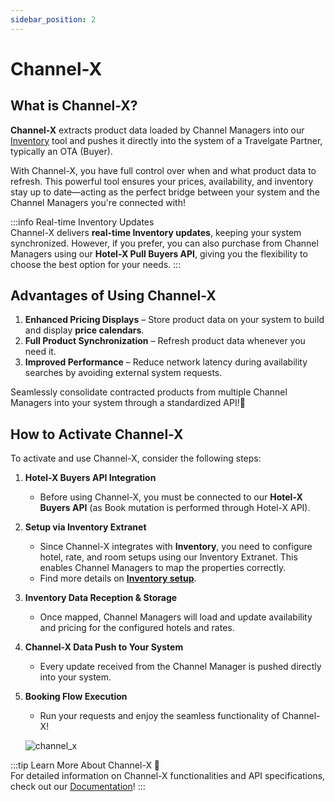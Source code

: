```yaml
---
sidebar_position: 2
---
```


# Channel-X

## What is Channel-X? 

**Channel-X** extracts product data loaded by Channel Managers into our [Inventory](/kb/connectivity-products/for-buyers/inventory/inventory-solution) tool and pushes it directly into the system of a Travelgate Partner, typically an OTA (Buyer).

With Channel-X, you have full control over when and what product data to refresh. This powerful tool ensures your prices, availability, and inventory stay up to date—acting as the perfect bridge between your system and the Channel Managers you're connected with!

:::info Real-time Inventory Updates   
Channel-X delivers **real-time Inventory updates**, keeping your system synchronized. However, if you prefer, you can also purchase from Channel Managers using our **Hotel-X Pull Buyers API**, giving you the flexibility to choose the best option for your needs.
:::

## Advantages of Using Channel-X 

1. **Enhanced Pricing Displays** – Store product data on your system to build and display **price calendars**.
2. **Full Product Synchronization** – Refresh product data whenever you need it.
3. **Improved Performance** – Reduce network latency during availability searches by avoiding external system requests.

Seamlessly consolidate contracted products from multiple Channel Managers into your system through a standardized API!🚀

## How to Activate Channel-X 

To activate and use Channel-X, consider the following steps:

1. **Hotel-X Buyers API Integration**  
   - Before using Channel-X, you must be connected to our **Hotel-X Buyers API** (as Book mutation is performed through Hotel-X API).

2. **Setup via Inventory Extranet**  
   - Since Channel-X integrates with **Inventory**, you need to configure hotel, rate, and room setups using our Inventory Extranet. This enables Channel Managers to map the properties correctly.  
   - Find more details on **[Inventory setup](/kb/connectivity-products/for-buyers/inventory/set-up/overview)**.

3. **Inventory Data Reception & Storage**  
   - Once mapped, Channel Managers will load and update availability and pricing for the configured hotels and rates.

4. **Channel-X Data Push to Your System**  
   - Every update received from the Channel Manager is pushed directly into your system.

5. **Booking Flow Execution**  
   - Run your requests and enjoy the seamless functionality of Channel-X!

   ![channel_x](https://storage.travelgate.com/kbase/channel_x.jpg)

:::tip Learn More About Channel-X 📖  
For detailed information on Channel-X functionalities and API specifications, check out our [Documentation](/docs/apis/for-buyers/inventory-buyers/channel-x-push-buyers-api/quickstart)!
:::
